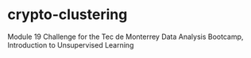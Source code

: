 # crypto-clustering
Module 19 Challenge for the Tec de Monterrey Data Analysis Bootcamp, Introduction to Unsupervised Learning
